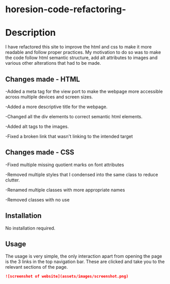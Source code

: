 # horesion-code-refactoring-

# Description  

I have refactored this site to improve the html and css to make it more readable and follow proper practices. My motivation to do so was to make the code follow html semantic structure, add alt attributes to images and various other alterations that had to be made.



## Changes made - HTML


-Added a meta tag for the view port to make the webpage more accessible across multiple devices and screen sizes.

-Added a more descriptive title for the webpage.

-Changed all the div elements to correct semantic html elements.

-Added alt tags to the images.

-Fixed a broken link that wasn't linking to the intended target

## Changes made - CSS

-Fixed multiple missing quotient marks on font attributes

-Removed multiple styles that I condensed into the same class to reduce clutter.

-Renamed multiple classes with more appropriate names

-Removed classes with no use

## Installation

No installation required.


## Usage 

The usage is very simple, the only interaction apart from opening the page is the 3 links in the top navigation bar. These are clicked and take you to the relevant sections of the page.

```md
![screenshot of website](assets/images/screenshot.png)
```